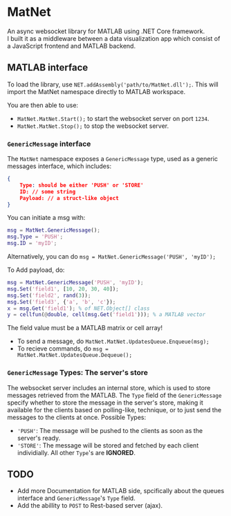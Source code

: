 # MatNet
An async websocket library for MATLAB using .NET Core framework.  
I built it as a middleware between a data visualization app which consist of a JavaScript frontend and MATLAB backend.

## MATLAB interface
To load the library, use `NET.addAssembly('path/to/MatNet.dll');`. This will import the MatNet namespace directly to MATLAB workspace.

You are then able to use:
* `MatNet.MatNet.Start();` to start the websocket server on port `1234`.
* `MatNet.MatNet.Stop();` to stop the websocket server.

### `GenericMessage` interface
The `MatNet` namespace exposes a `GenericMessage` type, used as a generic messages interface, which includes:
```json
{
    Type: should be either 'PUSH' or 'STORE'
    ID: // some string
    Payload: // a struct-like object
}
```

You can initiate a msg with:
```matlab
msg = MatNet.GenericMessage();
msg.Type = 'PUSH';
msg.ID = 'myID';
```
Alternatively, you can do `msg = MatNet.GenericMessage('PUSH', 'myID');`

To Add payload, do:
```matlab
msg = MatNet.GenericMessage('PUSH', 'myID');
msg.Set('field1', [10, 20, 30, 40]);
msg.Set('field2', rand(3));
msg.Set('field3', {'a', 'b', 'c'});
x = msg.Get('field1'); % of NET.Object[] class
y = cellfun(@double, cell(msg.Get('field1'))); % a MATLAB vector
```
The field value must be a MATLAB matrix or cell array!

* To send a message, do `MatNet.MatNet.UpdatesQueue.Enqueue(msg);`
* To recieve commands, do `msg = MatNet.MatNet.UpdatesQueue.Dequeue();`

### `GenericMessage` Types: The server's store
The websocket server includes an internal store, which is used to store messages retrieved from the MATLAB. The `Type` field of the `GenericMessage` specify whether to store the message in the server's store, making it available for the clients based on polling-like, technique, or to just send the messages to the clients at once. Possible Types:
* `'PUSH'`: The message will be pushed to the clients as soon as the server's ready.
* `'STORE'`: The message will be stored and fetched by each client individially.
All other `Type`'s are **IGNORED**.


## TODO
* Add more Documentation for MATLAB side, spcifically about the queues interface and `GenericMessage`'s `Type` field.
* Add the abillity to `POST` to Rest-based server (ajax).